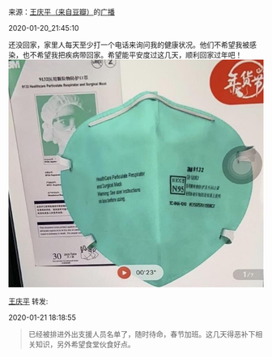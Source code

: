 来源：[王庆平（来自豆瓣）](https://www.douban.com/people/71831647/)的[广播](https://www.douban.com/people/71831647/status/2768613516/)


2020-01-20_21:45:10


还没回家，家里人每天至少打一个电话来询问我的健康状况。他们不希望我被感染，也不希望我把疾病带回家。希望能平安度过这几天，顺利回家过年吧！
![](./pic/2020-01-20_21:45:10-王庆平的广播1.jpg)  



[
王庆平](https://www.douban.com/people/71831647/) 转发:

2020-01-21 18:18:55

> 已经被排进外出支援人员名单了，随时待命，春节加班。这几天得恶补下相关知识，另外希望食堂伙食好点。 